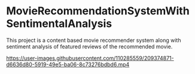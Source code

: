 # MovieRecommendationSystemWithSentimentalAnalysis
  This project is a content based movie recommender system along with sentiment analysis of featured reviews of the recommended movie.


https://user-images.githubusercontent.com/110285559/209374871-d6636d80-5919-49e5-ba06-8c73276bdbd6.mp4




